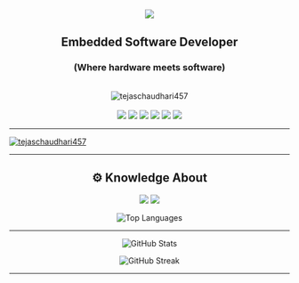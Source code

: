 <h1 align="center">
    <img
        src="https://readme-typing-svg.herokuapp.com/?font=Righteous&size=35&center=true&vCenter=true&width=500&height=70&duration=4000&lines=Hi+There!+%F0%9F%91%8B;+I'm+Tejas+Chaudhari">
</h1>

<h2 align="center">Embedded Software Developer</h2>
<h3 align="center">(Where hardware meets software)</h3>

<br />

<!-- Profile views centered -->
<div align="center">
    <img src="https://komarev.com/ghpvc/?username=tejaschaudhari457&label=Profile%20views&color=0e75b6&style=flat"
        alt="tejaschaudhari457" />
</div>

<br />

<!-- Contact badges horizontal in one row -->
<div align="center">
    <a href="mailto:tejaschaudhari457@gmail.com" target="_blank"><img src="https://img.shields.io/badge/Gmail-333333?style=for-the-badge&logo=gmail&logoColor=red" /></a>
    <a href="https://www.linkedin.com/in/tejaschaudhari457/" target="_blank"><img src="https://img.shields.io/badge/LinkedIn-0A66C2?style=for-the-badge&logo=linkedin&logoColor=white" /></a>
    <a href="https://www.instagram.com/tejaschaudhary____/" target="_blank"><img src="https://img.shields.io/badge/Instagram-E4405F?style=for-the-badge&logo=instagram&logoColor=white" /></a>
    <a href="https://www.snapchat.com/add/tejas_457" target="_blank"><img src="https://img.shields.io/badge/Snapchat-FFFC00?style=for-the-badge&logo=snapchat&logoColor=black" /></a>
    <a href="https://www.facebook.com/" target="_blank"><img src="https://img.shields.io/badge/Facebook-1877F2?style=for-the-badge&logo=facebook&logoColor=white" /></a>
    <a href="https://www.hackerrank.com/profile/tejaschaudhari41" target="_blank"><img src="https://img.shields.io/badge/HackerRank-00EA64?style=for-the-badge&logo=hackerrank&logoColor=white" /></a>
</div>

<hr>

<p align="left">
    <a href="https://github.com/ryo-ma/github-profile-trophy">
        <img src="https://github-profile-trophy.vercel.app/?username=tejaschaudhari457" alt="tejaschaudhari457" />
    </a>
</p>

<hr>

<h2 align="center">⚙️ Knowledge About</h2>
<div align="center">
    <img src="https://skillicons.dev/icons?i=vscode,github,git" />
    <img src="https://skillicons.dev/icons?i=linux,c,python,cpp,arduino,postman,ubuntu" />
</div>

<!-- Top Languages -->
<p align="center">
    <img src="https://github-readme-stats.vercel.app/api/top-langs/?username=tejaschaudhari457&layout=compact&theme=default"
        alt="Top Languages" />
</p>

<hr>

<!-- Total Contributions and GitHub Stats -->
<p align="center">
    <img src="https://github-readme-stats.vercel.app/api?username=tejaschaudhari457&show_icons=true&theme=default&hide_title=false"
        alt="GitHub Stats" />
</p>

<!-- GitHub Streak: Current and longest streak -->
<p align="center">
    <img src="https://github-readme-streak-stats.herokuapp.com/?user=tejaschaudhari457&theme=default"
        alt="GitHub Streak" />
</p>

<hr>

